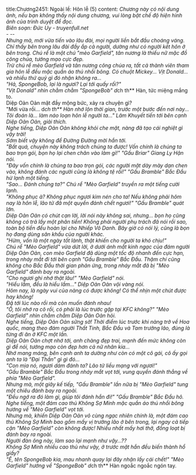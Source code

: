 title:Chương2451: Ngoài lề: Hôn lễ (5)
content:
*Chương này có nội dung ảnh, nếu bạn không thấy nội dung chương, vui lòng bật chế độ hiện hình ảnh của trình duyệt để đọc.<br>Biên soạn: Đức Uy - truyenfull.net<br>- --<br>Nhưng mà, mới vừa tiến vào lâu đài, mọi người liền bắt đầu choáng váng. Chỉ thấy bên trong lâu đài đầy ắp cả người, dường như có người kết hôn ở bên trong. Chú rể là một chú "mèo Garfield", tân nương là thiếu nữ mặc đồ công chúa, tướng mạo cực đẹp.<br>Trừ chú rể mèo Garfield và tân nương công chúa ra, tất cả thành viên tham gia hôn lễ đều mặc quần áo thú nhồi bông. Có chuột Mickey... Vịt Donald... và nhiều thứ quỷ gì đó nhận không ra...<br>"Hả, SpongeBob, lại là ngươi? Lại tới quấy rối?"<br>"Vịt Donald" nhìn chằm chằm "SpongeBob" d*ch th** Hàn, tức miệng mắng to.<br>Diệp Oản Oản mặt đầy mộng bức, xảy ra chuyện gì?<br>"Mới vừa rồi... d*ch th** Hàn nhớ lộn thời gian, trước một bước đến nơi này... Tôi đoán là... làm náo loạn hôn lễ người ta..." Lâm Khuyết tiến tới bên cạnh Diệp Oản Oản, giải thích.<br>Nghe tiếng, Diệp Oản Oản không khỏi che mặt, nàng đã tạo cái nghiệt gì vậy trời!<br>Sớm biết vậy không để Đường Đường mời hắn tới.<br>"Bất quá, chuyện này không trách chúng ta được! Vốn chính là chúng ta bao trọn gói, bọn họ lại chen chân vào làm gì!" "Gấu Briar" Giang Ly Hận nói.<br>"Đây vốn chính là chúng ta bao trọn gói, các người mặt dày mày dạn chen vào, không đánh các người cũng là không tệ rồi!" "Gấu Bramble" Bắc Đẩu hừ lạnh một tiếng.<br>"Sao... Đánh chúng ta?" Chú rể "Mèo Garfield" truyền ra một tiếng cười lạnh.<br>"Không phục à? Không phục ngươi kìm nén cho ta! Nếu không phải hôm nay là hôn lễ, lão tử đã một quyền đánh chết ngươi!" "Gấu Bramble" quát lớn.<br>Diệp Oản Oản có chút cạn lời, lời nói này không sai, nhưng... bọn họ cũng không có trả lấy một phân tiền! Không phải người phụ trách đã nói rồi sao, toàn bộ tiền đều hoàn lại cho Nhiếp Vô Danh. Bây giờ có nói lý, cũng là bọn họ đang dùng sân khấu của người khác.<br>"Hừm, vốn là một ngày tốt lành, thật khiến cho người ta khó chịu!"<br>Chú rể "Mèo Garfield" vừa dứt lời, ở dưới ánh mắt kinh ngạc của đám người Diệp Oản Oản, con mèo Garfield đã dùng một tốc độ nhanh đến cực hạn, trong nháy mắt đi tới bên cạnh "Gấu Bramble" Bắc Đẩu. Thậm chí cũng không cho Bắc Đẩu thời gian phản ứng, trong nháy mắt đã bị "Mèo Garfield" đánh bay ra ngoài.<br>"Cho ngươi ghi nhớ thật lâu!" "Mèo Garfield" nói.<br>"Hiểu lầm, đều là hiểu lầm..." Diệp Oản Oản vội vàng nói.<br>Hôm nay, là ngày vui của nàng có được không! Có thể nhịn một chút được hay không!<br>Đã tới lúc nào rồi mà còn muốn đánh nhau!<br>"Ồ, tôi nhớ ra cô rồi, có phải là lúc trước gặp tại KFC không?" "Mèo Garfield" nhìn chằm chằm Diệp Oản Oản hỏi.<br>Nghe tiếng, Diệp Oản Oản sững sờ! Thời điểm lúc trước khi nàng trở về Hoa quốc, mang theo đám người Thất Tinh, Bắc Đẩu và Tam trưởng lão, đúng là từng đi ăn ở KFC một lần.<br>Diệp Oản Oản chợt nhớ tới, anh chàng đẹp trai, mạnh đến mức không còn gì để nói, tướng mạo còn đẹp hơn cả nữ nhân kia...<br>Nhớ mang máng, bên cạnh anh ta dường như còn có một cô gái, cô ấy gọi anh ta là “Đại Thần” gì gì đó...<br>"Con mịa nó, ngươi dám đánh ta? Lão tử liều mạng với ngươi!"<br>"Gấu Bramble" Bắc Đẩu trong nháy mắt vọt tới, vung quyền đánh thẳng về phía "Mèo Garfield".<br>Nhưng mà, một giây kế tiếp, "Gấu Bramble" lần nữa bị "Mèo Garfield" tung một chiêu đánh bay ra ngoài.<br>"Đều ngớ ra đó làm gì, giúp tôi đánh hắn đi!" "Gấu Bramble" Bắc Đẩu hô.<br>Nghe tiếng, một đám cao thủ Không Sợ Minh mặc quần áo thú nhồi bông hướng về "Mèo Garfield" vọt tới.<br>Nhưng mà, khiến Diệp Oản Oản vô cùng ngạc nhiên chính là, một đám cao thủ Không Sợ Minh bao gồm mấy vị trưởng lão ở bên trong, lại ngay cả tiếp cận "Mèo Garfield" còn không được! Nhiều nhất mấy hơi thở, đồng loạt bị đánh bay ra ngoài.<br>Người đàn ông này, làm sao lại mạnh như vậy...??<br>Không Sợ Minh nhiều cao thủ như vậy, ở trước mặt hắn đều biến thành hổ giấy?<br>"Ê, tên SpongeBob kia, mau nhanh quay lại đây nhận lấy cái chết!" "Mèo Garfield" hướng về "SpongeBob" d*ch th** Hàn ngoắc ngoắc ngón tay.